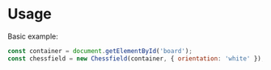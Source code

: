 # Usage

Basic example:
```javascript
const container = document.getElementById('board');
const chessfield = new Chessfield(container, { orientation: 'white' });
```
